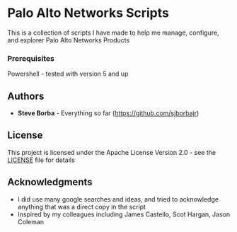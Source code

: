 # Palo Alto Networks Scripts

This is a collection of scripts I have made to help me manage, configure, and explorer Palo Alto Networks Products

### Prerequisites

Powershell - tested with version 5 and up

## Authors

* **Steve Borba** - Everything so far (https://github.com/sjborbajr)

## License

This project is licensed under the Apache License Version 2.0 - see the [LICENSE](LICENSE) file for details

## Acknowledgments

* I did use many google searches and ideas, and tried to acknowledge anything that was a direct copy in the script
* Inspired by my colleagues including James Castello, Scot Hargan, Jason Coleman

